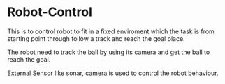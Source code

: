 # Robot-Control
This is to control robot to fit in a fixed enviroment which the task is from starting point through follow a track and reach the goal place. 

The robot need to track the ball by using its camera and get the ball to reach the goal.

External Sensor like sonar, camera is used to control the robot behaviour.
